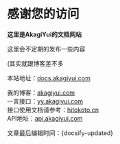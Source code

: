 # 感谢您的访问

**这里是AkagiYui的文档网站**

这里会不定期的发布一些内容

(其实就跟博客差不多

本站地址：[docs.akagiyui.com](https://docs.akagiyui.com)

我的博客：[akagiyui.com](https://akagiyui.com)<br/>
一言接口：[yy.akagiyui.com](https://yy.akagiyui.com)<br/>
    接口使用文档请参考：[hitokoto.cn](https://developer.hitokoto.cn/sentence/#%E8%AF%B7%E6%B1%82%E5%8F%82%E6%95%B0)<br/>
API地址：[api.akagiyui.com](https://api.akagiyui.com)<br/>

文章最后编辑时间：{docsify-updated}
